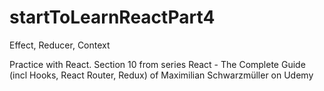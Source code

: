 # startToLearnReactPart4
Effect, Reducer, Context

Practice with React. Section 10 from series React - The Complete Guide (incl Hooks, React Router, Redux) of Maximilian Schwarzmüller on Udemy
